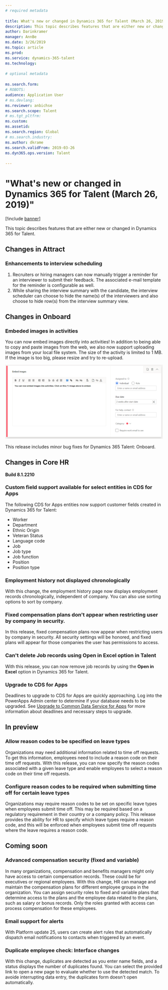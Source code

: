 ```yaml
---
# required metadata

title: What's new or changed in Dynamics 365 for Talent (March 26, 2019)
description: This topic describes features that are either new or changed in Microsoft Dynamics 365 for Talent.
author: Darinkramer
manager: AnnBe
ms.date: 3/26/2019
ms.topic: article
ms.prod: 
ms.service: dynamics-365-talent
ms.technology: 

# optional metadata

ms.search.form: 
# ROBOTS: 
audience: Application User
# ms.devlang: 
ms.reviewer: anbichse
ms.search.scope: Talent
# ms.tgt_pltfrm: 
ms.custom: 
ms.assetid: 
ms.search.region: Global
# ms.search.industry: 
ms.author: dkrame
ms.search.validFrom: 2019-03-26
ms.dyn365.ops.version: Talent

---
```

# "What's new or changed in Dynamics 365 for Talent (March 26, 2019)"

[!include [banner](includes/banner.md)]

This topic describes features that are either new or changed in Dynamics 365 for Talent.

## Changes in Attract

### Enhancements to interview scheduling
1. Recruiters or hiring managers can now manually trigger a reminder for an interviewer to submit their feedback. The associated e-mail template for the reminder is configurable as well.
2. While sharing the interview summary with the candidate, the interview scheduler can choose to hide the name(s) of the interviewers and also choose to hide row(s) from the interview summary view.

## Changes in Onboard

### Embeded images in activities
You can now embed images directly into activities! In addition to being able to copy and paste images from the web, we also now support uploading images from your local file system. The size of the activity is limited to 1 MB. If the image is too big, please resize and try to re-upload.

[![Mapping](./media/embedimages.png)](./media/embedimages.png)

This release includes minor bug fixes for Dynamics 365 Talent: Onboard.

## Changes in Core HR
**Build 8.1.2210**

### Custom field support available for select entities in CDS for Apps

The following CDS for Apps entities now support customer fields created in Dynamics 365 for Talent:

- Worker
- Department
- Ethnic Origin
- Veteran Status
- Language code
- Job
- Job type
- Job function
- Position
- Position type
 
### Employment history not displayed chronologically
With this change, the employment history page now displays employment records chronologically, independent of company. You can also use sorting options to sort by company.

### Fixed compensation plans don't appear when restricting user by company in security.
In this release, fixed compensation plans now appear when restricting users by company in security. All security settings will be honored, and fixed plans will appear for those companies the user has permissions to access. 

### Can't delete Job records using Open in Excel option in Talent
With this release, you can now remove job records by using the **Open in Excel** option in Dynamics 365 for Talent.

### Upgrade to CDS for Apps
Deadlines to upgrade to CDS for Apps are quickly approaching. Log into the PowerApps Admin center to determine if your database needs to be upgraded. See [Upgrade to Common Data Service for Apps](https://docs.microsoft.com/en-us/common-data-service/upgradecds/introduction-upgrade-cds) for more information about deadlines and necessary steps to upgrade.

## In preview

### Allow reason codes to be specified on leave types
Organizations may need additional information related to time off requests. To get this information, employees need to include a reason code on their time off requests. With this release, you can now specify the reason codes associated with a given leave type and enable employees to select a reason code on their time off requests.

### Configure reason codes to be required when submitting time off for certain leave types
Organizations may require reason codes to be set on specific leave types when employees submit time off. This may be required based on a regulatory requirement in their country or a company policy. This release provides the ability for HR to specify which leave types require a reason code, and this will be enforced when employees submit time off requests where the leave requires a reason code.

## Coming soon

###  Advanced compensation security (fixed and variable)
In many organizations, compensation and benefits managers might only have access to certain compensation records. These could be for executives or regional employees. With this change, HR can manage and maintain the compensation plans for different employee groups in the organization. You can assign security roles to fixed and variable plans that determine access to the plans and the employee data related to the plans, such as salary or bonus records. Only the roles granted with access can process compensation for these employees.

###  Email support for alerts
With Platform update 25, users can create alert rules that automatically dispatch email notifications to contacts when triggered by an event. 

### Duplicate employee check: Interface changes
With this change, duplicates are detected as you enter name fields, and a status displays the number of duplicates found. You can select the provided link to open a new page to evaluate whether to use the detected match. To avoide interrupting data entry, the duplicates form doesn't open automatically.
